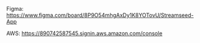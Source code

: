 Figma: https://www.figma.com/board/8P9O54mhgAxDy1K8YOTovU/Streamseed-App

AWS: https://890742587545.signin.aws.amazon.com/console
